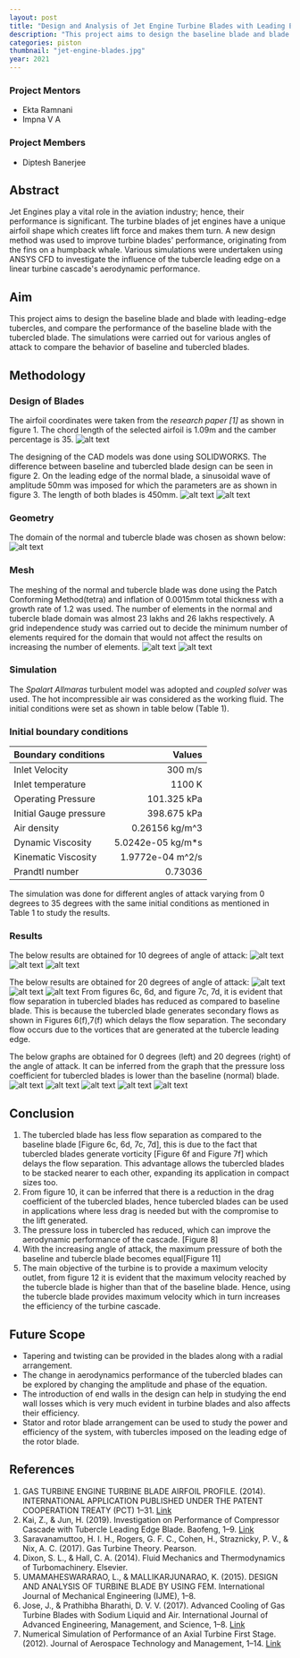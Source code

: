 ```yaml
---
layout: post
title: "Design and Analysis of Jet Engine Turbine Blades with Leading Edge Tubercles"
description: "This project aims to design the baseline blade and blade with leading-edge tubercles, and compare the performance of the baseline blade with the tubercled blade."
categories: piston
thumbnail: "jet-engine-blades.jpg"
year: 2021
---
```


### Project Mentors

* Ekta Ramnani
* Impna V A

### Project Members

* Diptesh Banerjee

## Abstract

Jet Engines play a vital role in the aviation industry; hence, their performance is significant. The turbine blades of jet engines have a unique airfoil shape which creates lift force and makes them turn. A new design method was used to improve turbine blades' performance, originating from the fins on a humpback whale. Various simulations were undertaken using ANSYS CFD to investigate the influence of the tubercle leading edge on a linear turbine cascade's aerodynamic performance.

## Aim

This project aims to design the baseline blade and blade with leading-edge tubercles, and compare the performance of the baseline blade with the tubercled blade. The simulations were carried out for various angles of attack to compare the behavior of baseline and tubercled blades.

## Methodology

### Design of Blades

The airfoil coordinates were taken from the *research paper [1]* as shown in figure 1. The chord length of the selected airfoil is 1.09m and the camber percentage is 35.
![alt text](/virtual-expo/assets/img/piston/JET_blog_1.JPG)

The designing of the CAD models was done using SOLIDWORKS. The difference between baseline and tubercled blade design can be seen in figure 2. On the leading edge of the normal blade, a sinusoidal wave of amplitude 50mm was imposed for which the parameters are as shown in figure 3. The length of both blades is 450mm.
![alt text](/virtual-expo/assets/img/piston/JET_blog_2.JPG)
![alt text](/virtual-expo/assets/img/piston/JET_blog_3.JPG)

### Geometry

The domain of the normal and tubercle blade was chosen as shown below:
![alt text](/virtual-expo/assets/img/piston/JET_blog_4.JPG)

### Mesh

The meshing of the normal and tubercle blade was done using the Patch Conforming Method(tetra) and inflation of 0.0015mm total thickness with a growth rate of 1.2 was used. The number of elements in the normal and tubercle blade domain was almost 23 lakhs and 26 lakhs respectively. A grid independence study was carried out to decide the minimum number of elements required for the domain that would not affect the results on increasing the number of elements.
![alt text](/virtual-expo/assets/img/piston/JET_blog_5.JPG)
![alt text](/virtual-expo/assets/img/piston/JET_blog_6.JPG)

### Simulation

The _Spalart Allmaras_ turbulent model was adopted and _coupled solver_ was used. The hot incompressible air was considered as the working fluid. The initial conditions were set as shown in table below (Table 1).

### Initial boundary conditions

Boundary conditions | Values
:------------------ | -----:
Inlet Velocity | 300 m/s
Inlet temperature | 1100 K
Operating Pressure | 101.325 kPa
Initial Gauge pressure | 398.675 kPa
Air density | 0.26156 kg/m^3
Dynamic Viscosity | 5.0242e-05 kg/m*s
Kinematic Viscosity | 1.9772e-04 m^2/s
Prandtl number | 0.73036

The simulation was done for different angles of attack varying from 0 degrees to 35 degrees with the same initial conditions as mentioned in Table 1 to study the results.

### Results

The below results are obtained for 10 degrees of angle of attack:
![alt text](/virtual-expo/assets/img/piston/JET_blog_7.JPG)
![alt text](/virtual-expo/assets/img/piston/JET_blog_8.JPG)
![alt text](/virtual-expo/assets/img/piston/JET_blog_9.JPG)

The below results are obtained for 20 degrees of angle of attack:
![alt text](/virtual-expo/assets/img/piston/JET_blog_10.JPG)
![alt text](/virtual-expo/assets/img/piston/JET_blog_11.JPG)
![alt text](/virtual-expo/assets/img/piston/JET_blog_12.JPG)
From figures 6c, 6d, and figure 7c, 7d, it is evident that flow separation in tubercled blades has reduced as compared to baseline blade. This is because the tubercled blade generates secondary flows as shown in Figures 6(f),7(f) which delays the flow separation. The secondary flow occurs due to the vortices that are generated at the tubercle leading edge.

The below graphs are obtained for 0 degrees (left) and 20 degrees (right) of the angle of attack. It can be inferred from the graph that the pressure loss coefficient for tubercled blades is lower than the baseline (normal) blade.
![alt text](/virtual-expo/assets/img/piston/JET_blog_13.JPG)
![alt text](/virtual-expo/assets/img/piston/JET_blog_14.JPG)
![alt text](/virtual-expo/assets/img/piston/JET_blog_15.JPG)
![alt text](/virtual-expo/assets/img/piston/JET_blog_16.JPG)
![alt text](/virtual-expo/assets/img/piston/JET_blog_17.JPG)

## Conclusion

1. The tubercled blade has less flow separation as compared to the baseline blade [Figure 6c, 6d, 7c, 7d], this is due to the fact that tubercled blades generate vorticity [Figure 6f and Figure 7f] which delays the flow separation. This advantage allows the tubercled blades to be stacked nearer to each other, expanding its application in compact sizes too.
2. From figure 10, it can be inferred that there is a reduction in the drag coefficient of the tubercled blades, hence tubercled blades can be used in applications where less drag is needed but with the compromise to the lift generated.
3. The pressure loss in tubercled has reduced, which can improve the aerodynamic performance of the cascade. [Figure 8]
4. With the increasing angle of attack, the maximum pressure of both the baseline and tubercle blade becomes equal[Figure 11]
5. The main objective of the turbine is to provide a maximum velocity outlet, from figure 12 it is evident that the maximum velocity reached by the tubercle blade is higher than that of the baseline blade. Hence, using the tubercle blade provides maximum velocity which in turn increases the efficiency of the turbine cascade.

## Future Scope

* Tapering and twisting can be provided in the blades along with a radial arrangement.
* The change in aerodynamics performance of the tubercled blades can be explored by changing the amplitude and phase of the equation.
* The introduction of end walls in the design can help in studying the end wall losses which is very much evident in turbine blades and also affects their efficiency.
* Stator and rotor blade arrangement can be used to study the power and efficiency of the system, with tubercles imposed on the leading edge of the rotor blade.

## References

1. GAS TURBINE ENGINE TURBINE BLADE AIRFOIL PROFILE. (2014). INTERNATIONAL APPLICATION PUBLISHED UNDER THE PATENT COOPERATION TREATY (PCT) 1–31. [Link](https://patentscope.wipo.int/search/en/detail.jsf?docId=US95757316)
2. Kai, Z., & Jun, H. (2019). Investigation on Performance of Compressor Cascade with Tubercle Leading Edge Blade. Baofeng, 1–9. [Link](https://doi.org/10.1515/tjj-2019-0023)
3. Saravanamuttoo, H. I. H., Rogers, G. F. C., Cohen, H., Straznicky, P. V., & Nix, A. C. (2017). Gas Turbine Theory. Pearson.
4. Dixon, S. L., & Hall, C. A. (2014). Fluid Mechanics and Thermodynamics of Turbomachinery. Elsevier.
5. UMAMAHESWARARAO, L., & MALLIKARJUNARAO, K. (2015). DESIGN AND ANALYSIS OF TURBINE BLADE BY USING FEM. International Journal of Mechanical Engineering (IJME), 1–8.
6. Jose, J., & Prathibha Bharathi, D. V. V. (2017). Advanced Cooling of Gas Turbine Blades with Sodium Liquid and Air. International Journal of Advanced Engineering, Management, and Science, 1–8. [Link](https://doi.org/10.24001/ijaems.3.2.22)
7. Numerical Simulation of Performance of an Axial Turbine First Stage. (2012). Journal of Aerospace Technology and Management, 1–14. [Link](https://doi.org/10.5028/jatm.2012.04025411)

